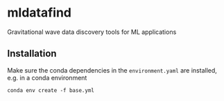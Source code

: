 # mldatafind
Gravitational wave data discovery tools for ML applications

## Installation

Make sure the conda dependencies in the `environment.yaml` are installed, e.g. in a conda environment

```
conda env create -f base.yml
```

